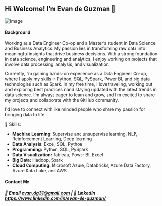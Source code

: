 ## Hi Welcome! I’m Evan de Guzman 👋


![Image](https://github.com/user-attachments/assets/9d769fbe-d98b-4cf0-8a74-787c0a8a6d3d)

<!--
**evan-dg31/evan-dg31** is a ✨ _special_ ✨ repository because its `README.md` (this file) appears on your GitHub profile.

Here are some ideas to get you started:

- 🔭 I’m currently working on dataengineer
- 🌱 I’m currently learning ...
- 👯 I’m looking to collaborate on ...
- 🤔 I’m looking for help with ...
- 💬 Ask me about ...
- 📫 How to reach me: ...
- 😄 Pronouns: ...
- ⚡ Fun fact: ...
-->
#### Background
Working as a Data Engineer Co-op and a Master’s student in Data Science and Business Analytics. My passion lies in transforming raw data into meaningful insights that drive business decisions. With a strong foundation in data science, engineering and analytics, I enjoy working on projects that involve data processing, analysis, and visualization. 

Currently, I’m gaining hands-on experience as a Data Engineer Co-op, where I apply my skills in Python, SQL, PySpark, Power BI, and big data technologies such as Spark. In my free time, I love traveling, working out and exploring best practices nand staying updated with the latest trends in data science. I’m always eager to learn and grow, and I’m excited to share my projects and collaborate with the GitHub community.

I'd love to connect with like minded people who share my passion for bringing data to life.

🔧 Skills:

 - **Machine Learning**: Supervise and unsupervise learning, NLP, Reinforcement Learning, Deep learning
 - **Data Analysis**: Excel, SQL, Python
 - **Programming:** Python, SQL, PySpark
 - **Data Visualization:** Tableau, Power BI, Excel
 - **Big Data:** Hadoop, Spark
 - **Cloud Computing:** Microsoft Azure, Databricks, Azure Data Factory, Azure Data Lake, and AWS

####  Contact Me


##### 📧 Email evan.dg31@gmail.com | 🔗 LinkedIn https://www.linkedin.com/in/evan-de-guzman/
